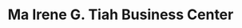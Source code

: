 ---
title: "Ma Irene G. Tiah Business Center"
url: /ganta/ma-irene-g-tiah-business-center/
shop: convenience
---
